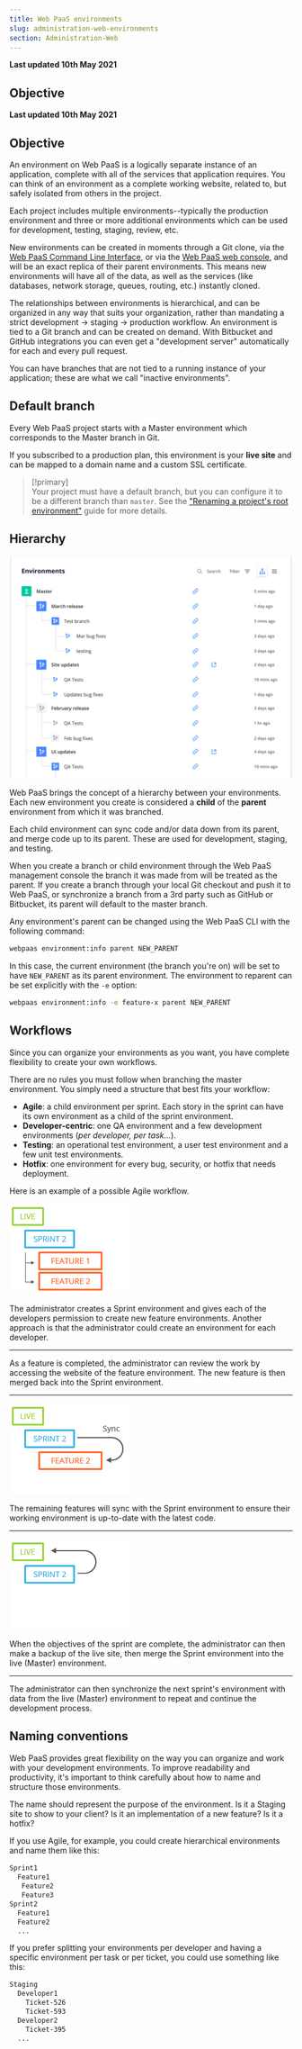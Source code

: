 ```yaml
---
title: Web PaaS environments
slug: administration-web-environments
section: Administration-Web
---
```


**Last updated 10th May 2021**



## Objective  

**Last updated 10th May 2021**


## Objective  

An environment on Web PaaS is a logically separate instance of an application, complete with all of the services that application requires. You can think of an environment as a complete working website, related to, but safely isolated from others in the project.

Each project includes multiple environments--typically the production environment and three or more additional environments which can be used for development, testing, staging, review, etc. 

New environments can be created in moments through a Git clone, via the [Web PaaS Command Line Interface](../../development-cli), or via the [Web PaaS web console](../), and will be an exact replica of their parent environments. This means new environments will have all of the data, as well as the services (like databases, network storage, queues, routing, etc.) instantly cloned. 

The relationships between environments is hierarchical, and can be organized in any way that suits your organization, rather than mandating a strict development → staging → production workflow. An environment is tied to a Git branch and can be created on demand. With Bitbucket and GitHub integrations you can even get a "development server" automatically for each and every pull request.

You can have branches that are not tied to a running instance of your application; these are what we call "inactive environments".

## Default branch

Every Web PaaS project starts with a Master environment which corresponds to the Master branch in Git.

If you subscribed to a production plan, this environment is your **live site** and can be mapped to a domain name and a custom SSL certificate.

> [!primary]  
> Your project must have a default branch, but you can configure it to be a different branch than `master`. See the ["Renaming a project's root environment"](../../guides-general/default-branch) guide for more details.
> 


## Hierarchy

![Hierarchy](images/environments.png "0.5")

Web PaaS brings the concept of a hierarchy between your environments. Each new environment you create is considered a **child** of the **parent** environment from which it was branched.

Each child environment can sync code and/or data down from its parent, and merge code up to its parent. These are used for development, staging, and testing.

When you create a branch or child environment through the Web PaaS management console the branch it was made from will be treated as the parent.  If you create a branch through your local Git checkout and push it to Web PaaS, or synchronize a branch from a 3rd party such as GitHub or Bitbucket, its parent will default to the master branch.

Any environment's parent can be changed using the Web PaaS CLI with the following command:

```bash
webpaas environment:info parent NEW_PARENT
```

In this case, the current environment (the branch you're on) will be set to have `NEW_PARENT` as its parent environment.  The environment to reparent can be set explicitly with the `-e` option:

```bash
webpaas environment:info -e feature-x parent NEW_PARENT
```


## Workflows

Since you can organize your environments as you want, you have complete flexibility to create your own workflows.

There are no rules you must follow when branching the master environment. You simply need a structure that best fits your workflow:

* **Agile**: a child environment per sprint. Each story in the sprint can have its own environment as a child of the sprint environment.
* **Developer-centric**: one QA environment and a few development environments (*per developer, per task...*).
* **Testing**: an operational test environment, a user test environment and a few unit test environments.
* **Hotfix**: one environment for every bug, security, or hotfix that needs deployment.

Here is an example of a possible Agile workflow.

![Branches](images/branches.png "0.2")


The administrator creates a Sprint environment and gives each of the developers permission to create new feature environments. Another approach is that the administrator could create an environment for each developer.

------------------------------------------------------------------------

As a feature is completed, the administrator can review the work by accessing the website of the feature environment. The new feature is then merged back into the Sprint environment.

------------------------------------------------------------------------

![Sync](images/sync.png "0.2")

The remaining features will sync with the Sprint environment to ensure their working environment is up-to-date with the latest code.

------------------------------------------------------------------------

![Live](images/merge-live.png "0.2")

When the objectives of the sprint are complete, the administrator can then make a backup of the live site, then merge the Sprint environment into the live (Master) environment.

------------------------------------------------------------------------

The administrator can then synchronize the next sprint's environment with data from the live (Master) environment to repeat and continue the development process.

## Naming conventions

Web PaaS provides great flexibility on the way you can organize and work with your development environments. To improve readability and productivity, it's important to think carefully about how to name and structure those environments.

The name should represent the purpose of the environment. Is it a Staging site to show to your client? Is it an implementation of a new feature? Is it a hotfix?

If you use Agile, for example, you could create hierarchical environments and name them like this:

```text
Sprint1
  Feature1
   Feature2
   Feature3
Sprint2
  Feature1
  Feature2
  ...
```

If you prefer splitting your environments per developer and having a specific environment per task or per ticket, you could use something like this:

```text
Staging
  Developer1
    Ticket-526
    Ticket-593
  Developer2
    Ticket-395
  ...
```
